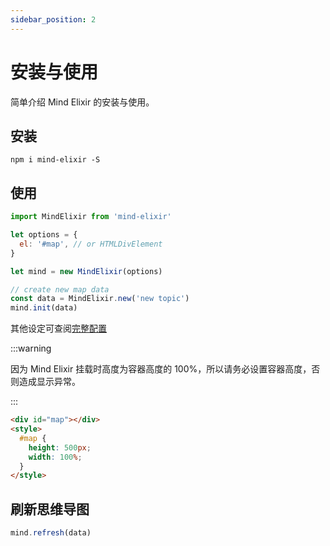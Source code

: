 ```yaml
---
sidebar_position: 2
---
```


# 安装与使用

简单介绍 Mind Elixir 的安装与使用。

## 安装

```
npm i mind-elixir -S
```

## 使用

```js
import MindElixir from 'mind-elixir'

let options = {
  el: '#map', // or HTMLDivElement
}

let mind = new MindElixir(options)

// create new map data
const data = MindElixir.new('new topic')
mind.init(data)
```

其他设定可查阅[完整配置](../api/mind-elixir.options.md)

:::warning

因为 Mind Elixir 挂载时高度为容器高度的 100%，所以请务必设置容器高度，否则造成显示异常。

:::

```html
<div id="map"></div>
<style>
  #map {
    height: 500px;
    width: 100%;
  }
</style>
```

## 刷新思维导图

```js
mind.refresh(data)
```